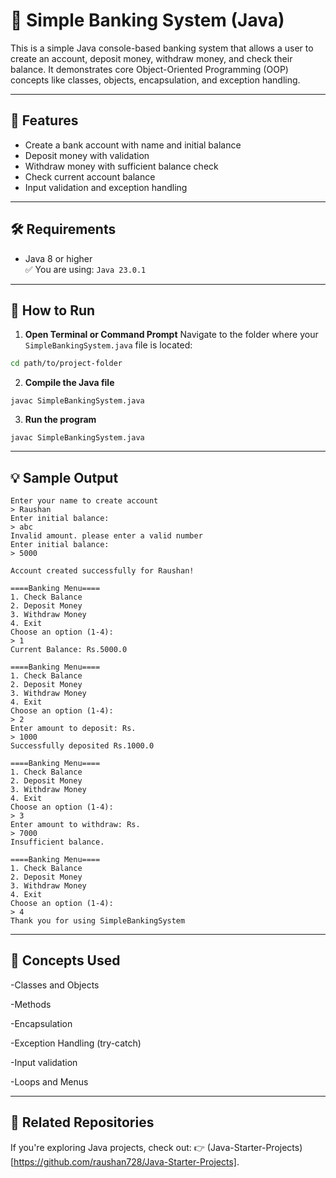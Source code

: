 # 🏦 Simple Banking System (Java)

This is a simple Java console-based banking system that allows a user to create an account, deposit money, withdraw money, and check their balance. It demonstrates core Object-Oriented Programming (OOP) concepts like classes, objects, encapsulation, and exception handling.

---

## 📌 Features

- Create a bank account with name and initial balance
- Deposit money with validation
- Withdraw money with sufficient balance check
- Check current account balance
- Input validation and exception handling

---

## 🛠️ Requirements

- Java 8 or higher  
  ✅ You are using: `Java 23.0.1`

---

## 🚀 How to Run

1. **Open Terminal or Command Prompt**
  Navigate to the folder where your `SimpleBankingSystem.java` file is located:
  ```bash
  cd path/to/project-folder
  ```
2. **Compile the Java file**
  ```
  javac SimpleBankingSystem.java
  ```
3. **Run the program**
  ```
  javac SimpleBankingSystem.java
  ```
---

## 💡 Sample Output
```
Enter your name to create account
> Raushan
Enter initial balance: 
> abc
Invalid amount. please enter a valid number
Enter initial balance: 
> 5000

Account created successfully for Raushan!

====Banking Menu====
1. Check Balance
2. Deposit Money
3. Withdraw Money
4. Exit
Choose an option (1-4): 
> 1
Current Balance: Rs.5000.0

====Banking Menu====
1. Check Balance
2. Deposit Money
3. Withdraw Money
4. Exit
Choose an option (1-4): 
> 2
Enter amount to deposit: Rs.
> 1000
Successfully deposited Rs.1000.0

====Banking Menu====
1. Check Balance
2. Deposit Money
3. Withdraw Money
4. Exit
Choose an option (1-4): 
> 3
Enter amount to withdraw: Rs.
> 7000
Insufficient balance.

====Banking Menu====
1. Check Balance
2. Deposit Money
3. Withdraw Money
4. Exit
Choose an option (1-4): 
> 4
Thank you for using SimpleBankingSystem
```
---

## 🧠 Concepts Used
-Classes and Objects

-Methods

-Encapsulation

-Exception Handling (try-catch)

-Input validation

-Loops and Menus

---

## 🔗 Related Repositories
If you're exploring Java projects, check out:
👉 (Java-Starter-Projects)[https://github.com/raushan728/Java-Starter-Projects].